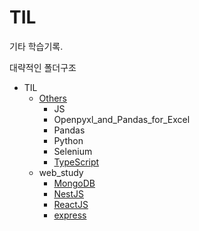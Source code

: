 # TIL

기타 학습기록.

대략적인 폴더구조

- TIL
  - [Others](Others/README.md)
    - JS
    - Openpyxl_and_Pandas_for_Excel
    - Pandas
    - Python
    - Selenium
    - [TypeScript](Others/TypeScript/README.md)
  - web_study
    - [MongoDB](web_study/MongoDB/README.md)
    - [NestJS](web_study/NestJS/README.md)
    - [ReactJS](web_study/ReactJS/README.md)
    - [express](web_study/express/README.md)

